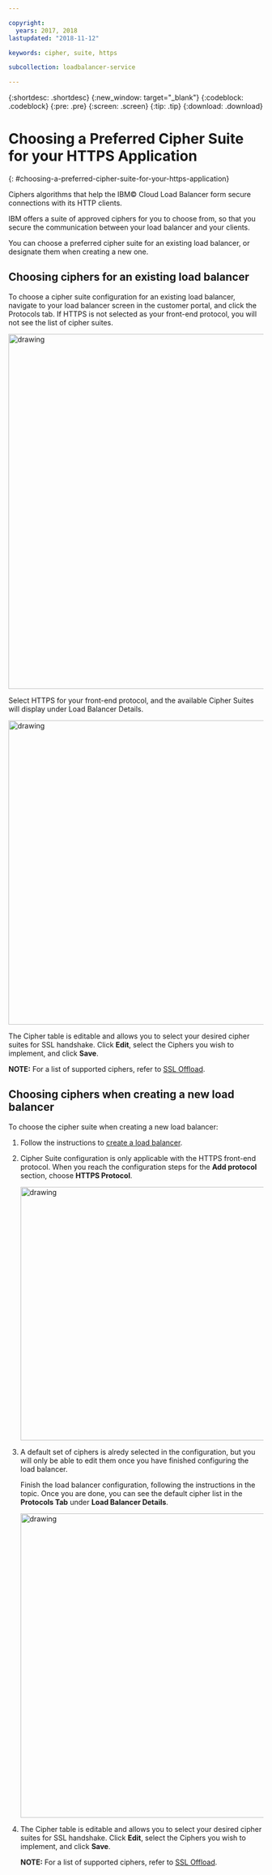 ```yaml
---

copyright:
  years: 2017, 2018
lastupdated: "2018-11-12"

keywords: cipher, suite, https

subcollection: loadbalancer-service

---
```


{:shortdesc: .shortdesc}
{:new_window: target="_blank"}
{:codeblock: .codeblock}
{:pre: .pre}
{:screen: .screen}
{:tip: .tip}
{:download: .download}

# Choosing a Preferred Cipher Suite for your HTTPS Application
{: #choosing-a-preferred-cipher-suite-for-your-https-application}

Ciphers algorithms that help the IBM© Cloud Load Balancer form secure connections with its HTTP clients.

IBM offers a suite of approved ciphers for you to choose from, so that you secure the communication between your load balancer and your clients.

You can choose a preferred cipher suite for an existing load balancer, or designate them when creating a new one.

## Choosing ciphers for an existing load balancer
To choose a cipher suite configuration for an existing load balancer, navigate to your load balancer screen in the customer portal, and click the Protocols tab. If HTTPS is not selected as your front-end protocol, you will not see the list of cipher suites.

  <img src="images/DetailsFlow-HTTPSUnselected.png" alt="drawing" style="width: 700px;"/>

Select HTTPS for your front-end protocol, and the available Cipher Suites will display under Load Balancer Details.

  <img src="images/DetailsFlow-CustomCipherSelection.png" alt="drawing" style="width: 600px;"/>

The Cipher table is editable and allows you to select your desired cipher suites for SSL handshake. Click **Edit**, select the Ciphers you wish to implement, and click **Save**.

**NOTE:** For a list of supported ciphers, refer to [SSL Offload](/docs/infrastructure/loadbalancer-service?topic=loadbalancer-service-ssl-offload-with-ibm-cloud-load-balancer).

## Choosing ciphers when creating a new load balancer

To choose the cipher suite when creating a new load balancer:

1. Follow the instructions to [create a load balancer](/docs/infrastructure/loadbalancer-service?topic=loadbalancer-service-creating-an-ibm-cloud-load-balancer#creating-an-ibm-cloud-load-balancer).

2. Cipher Suite configuration is only applicable with the HTTPS front-end protocol. When you reach the configuration steps for the **Add protocol** section, choose **HTTPS Protocol**.

	<img src="images/ProvisioningFlow-CustomCiphers.png" alt="drawing" style="width: 500px;"/>

3. A default set of ciphers is alredy selected in the configuration, but you will only be able to edit them once you have finished configuring the load balancer.

	Finish the load balancer configuration, following the instructions in the topic. Once you are done, you can see the default cipher list in the **Protocols Tab** under **Load Balancer Details**.

	<img src="images/View-CustomCiphers.png" alt="drawing" style="width: 600px;"/>

4. The Cipher table is editable and allows you to select your desired cipher suites for SSL handshake. Click **Edit**, select the Ciphers you wish to implement, and click **Save**.

	**NOTE:** For a list of supported ciphers, refer to [SSL Offload](/docs/infrastructure/loadbalancer-service?topic=loadbalancer-service-ssl-offload-with-ibm-cloud-load-balancer).
